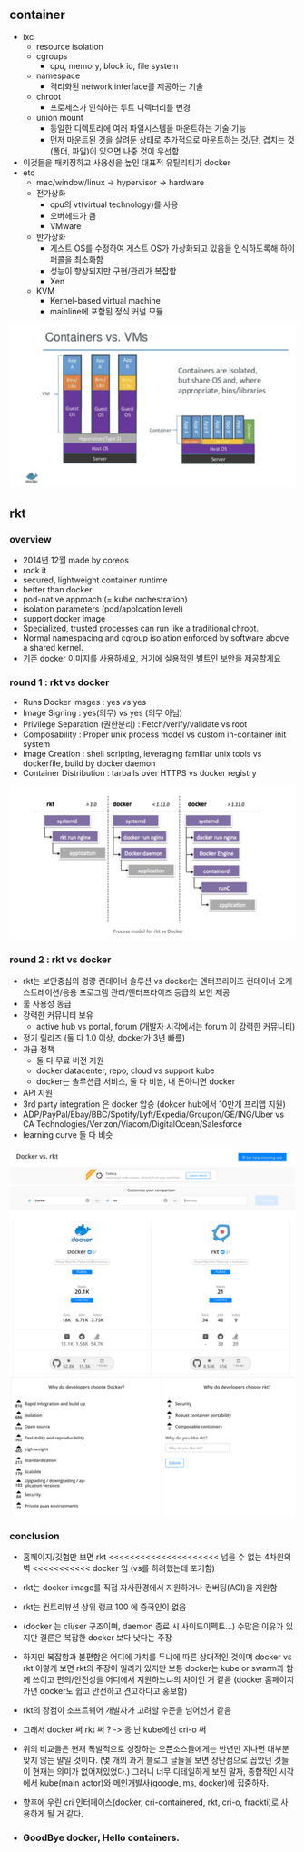 ## container

- lxc
  - resource isolation
  - cgroups
    - cpu, memory, block io, file system
  - namespace
    - 격리화된 network interface를 제공하는 기술
  - chroot
    - 프로세스가 인식하는 루트 디렉터리를 변경
  - union mount
    - 동일한 디렉토리에 여러 파일시스템을 마운트하는 기술·기능
    - 먼저 마운트된 것을 살려둔 상태로 추가적으로 마운트하는 것/단, 겹치는 것(폴더, 파일)이 있으면 나중 것이 우선함
- 이것들을 패키징하고 사용성을 높인 대표적 유틸리티가 docker
- etc
  - mac/window/linux -> hypervisor -> hardware
  - 전가상화 
    - cpu의 vt(virtual technology)를 사용
    - 오버헤드가 큼
    - VMware
  - 반가상화
    - 게스트 OS를 수정하여 게스트 OS가 가상화되고 있음을 인식하도록해 하이퍼콜을 최소화함
    - 성능이 향상되지만 구현/관리가 복잡함
    - Xen
  - KVM
    - Kernel-based virtual machine
    - mainline에 포함된 정식 커널 모듈

[![rkt1](https://github.com/leeplay/study/blob/master/image/rkt_image01.png?raw=true)]()


## rkt


### overview

- 2014년 12월 made by coreos
- rock it
- secured, lightweight container runtime
- better than docker
- pod-native approach (= kube orchestration)
- isolation parameters (pod/applcation level)
- support docker image
- Specialized, trusted processes can run like a traditional chroot.
- Normal namespacing and cgroup isolation enforced by software above a shared kernel.
- 기존 docker 이미지를 사용하세요, 거기에 실용적인 빌트인 보안을 제공할게요


### round 1 : rkt vs docker

- Runs Docker images : yes vs yes
- Image Signing : yes(의무) vs yes (의무 아님)
- Privilege Separation (권한분리) : Fetch/verify/validate vs root
- Composability : Proper unix process model vs custom in-container init system
- Image Creation : shell scripting, leveraging familiar unix tools vs dockerfile, build by docker daemon
- Container Distribution : tarballs over HTTPS vs docker registry

[![rkt2](https://github.com/leeplay/study/blob/master/image/rkt_image02.png?raw=true)]()




### round 2 : rkt vs docker

- rkt는 보안중심의 경량 컨테이너 솔루션 vs docker는 엔터프라이즈 컨테이너 오케스트레이션/응용 프로그램 관리/엔터프라이즈 등급의 보안 제공
- 툴 사용성 동급
- 강력한 커뮤니티 보유
  - active hub vs portal, forum (개발자 시각에서는 forum 이 강력한 커뮤니티)
- 정기 릴리즈 (둘 다 1.0 이상, docker가 3년 빠름)
- 과금 정책
  - 둘 다 무료 버전 지원
  - docker datacenter, repo, cloud vs support kube
  - docker는 솔루션급 서비스, 둘 다 비쌈, 내 돈아니면 docker
- API 지원
- 3rd party integration 은 docker 압승 (dokcer hub에서 10만개 프리앱 지원)
- ADP/PayPal/Ebay/BBC/Spotify/Lyft/Expedia/Groupon/GE/ING/Uber vs CA Technologies/Verizon/Viacom/DigitalOcean/Salesforce
- learning curve 둘 다 비슷

[![rkt3](https://github.com/leeplay/study/blob/master/image/rkt_image03.png?raw=true)]()
[![rkt4](https://github.com/leeplay/study/blob/master/image/rkt_image04.png?raw=true)]()

### conclusion

- 홈페이지/깃헙만 보면 rkt <<<<<<<<<<<<<<<<<<<<< 넘을 수 없는 4차원의 벽 <<<<<<<<<<< docker 임 (vs를 하려했는데 포기함)
- rkt는 docker image를 직접 자사환경에서 지원하거나 컨버팅(ACI)을 지원함
- rkt는 컨트리뷰션 상위 랭크 100 에 중국인이 없음
- (docker 는 cli/ser 구조이며, daemon 종료 시 사이드이펙트...) 수많은 이유가 있지만 결론은 복잡한 docker 보다 낫다는 주장
- 하지만 복잡함과 불편함은 어디에 가치를 두냐에 따른 상대적인 것이며 docker vs rkt 이렇게 보면 rkt의 주장이 일리가 있지만 보통 docker는 kube or swarm과 함께 쓰이고 편의/안전성을 어디에서 지원하느냐의 차이인 거 같음 (docker 홈페이지 가면 docker도 쉽고 안전하고 견고하다고 홍보함)
- rkt의 장점이 소프트웨어 개발자가 고려할 수준을 넘어선거 같음

- 그래서 docker 써 rkt 써 ?
  -> 응 난 kube에선 cri-o 써
- 위의 비교들은 현재 폭발적으로 성장하는 오픈소스들에게는 반년만 지나면 대부분 맞지 않는 말일 것이다. (몇 개의 과거 블로그 글들을 보면 장단점으로 꼽았던 것들이 현재는 의미가 없어져있었다.) 그러니 너무 디테일하게 보진 말자, 종합적인 시각에서 kube(main actor)와 메인개발사(google, ms, docker)에 집중하자.
- 향후에 우린 cri 인터페이스(docker, cri-containered, rkt, cri-o, frackti)로 사용하게 될 거 같다.
- <h3>GoodBye docker, Hello containers. </h3>

